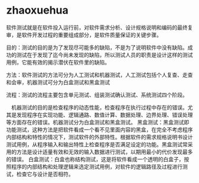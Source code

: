 # zhaoxuehua
 软件测试就是在软件投入运行前，对软件需求分析、设计规格说明和编码的最终复审，是软件开发过程的重要组成部分，是软件质量保证的关键步骤。
  
目的：测试的目的是为了发现尽可能多的缺陷，不是为了说明软件中没有缺陷。成功的测试在于发现了迄今尚未发现的缺陷，所以测试人员的职责是设计这样的测试用例，它能有效的揭示潜伏在软件里的缺陷。

方法：软件测试的方法可分为人工测试和机器测试，人工测试包括个人复查、走查和会审，机器测试可分为白盒测试和黑盒测试

流程：测试的流程主要包含单元测试、组装测试确认测试、系统测试四个阶段。

　机器测试的目的是检查程序的动态性能，检查程序在执行过程中存在的错误。尤其是发现程序在实现功能、逻辑通路、数值计算、数据处理、边界处理、错误处理等方面存在的错误。机器测试分为白盒测试和黑盒测试。
黑盒测试：黑盒测试即功能测试，这种方法是把软件看成一个看不见里面内容的黑盒，在完全不考虑程序内部结构和特性的情况下，测试软件的外部特性。根据软件的需求规格说明书设计测试用例，从程序输入和输出特性上检查程序是否满足设定的功能。黑盒测试常采用的方法是设计适量有效和无效的输入数据进行测试，以期用最小的代价发现最多的错误。
白盒测试：白盒也称结构测试，这是将软件看成一个透明的白盒子，按照程序的内部结构和处理逻辑来选定测试用例，对软件的逻辑路径及过程进行测试，检查它与设计是否相符。

